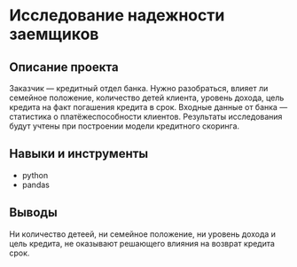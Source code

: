 # Исследование надежности заемщиков
## Описание проекта
Заказчик — кредитный отдел банка. Нужно разобраться, влияет ли семейное положение, количество детей клиента, уровень дохода, цель кредита на факт погашения кредита в срок. 
Входные данные от банка — статистика о платёжеспособности клиентов.
Результаты исследования будут учтены при построении модели кредитного скоринга.

## Навыки и инструменты
- python
- pandas
## Выводы
Ни количество детеей, ни семейное положение, ни уровень дохода и цель кредита, не оказывают решающего влияния на возврат кредита срок.
